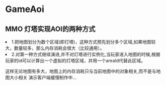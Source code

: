 # GameAoi
## MMO 灯塔实现AOI的两种方式
<li>1.把地图划分为数个区域(即灯塔)，这种方式预先划分多个区域,如果地图较大，数量较多，那么内存消耗会很大（比较通用）。
<li>2.对第一种方式继续演进,并不对灯塔进行实例化,当玩家进入地图的时候,根据玩家的id可以计算出一个虚拟的灯塔区域，并用一个areaId代替此区域。

<p>
这样无论地图有多大，地图上的内存消耗只与当前地图中的对象相关,而不是与地图大小相关
演示客户端缓慢制作中...
